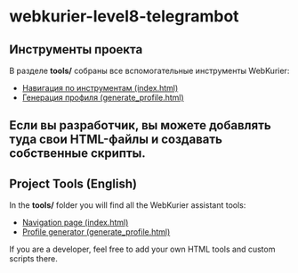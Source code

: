 
# webkurier-level8-telegrambot

## Инструменты проекта

В разделе **tools/** собраны все вспомогательные инструменты WebKurier:

- [Навигация по инструментам (index.html)](./tools/index.html)
- [Генерация профиля (generate_profile.html)](./tools/generate_profile.html)

Если вы разработчик, вы можете добавлять туда свои HTML-файлы и создавать собственные скрипты.
---

## Project Tools (English)

In the **tools/** folder you will find all the WebKurier assistant tools:

- [Navigation page (index.html)](./tools/index.html)
- [Profile generator (generate_profile.html)](./tools/generate_profile.html)

If you are a developer, feel free to add your own HTML tools and custom scripts there.